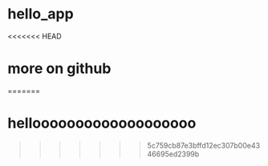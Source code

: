 # hello_app
<<<<<<< HEAD
# more on github
=======
# hellooooooooooooooooooo
>>>>>>> 5c759cb87e3bffd12ec307b00e4346695ed2399b
